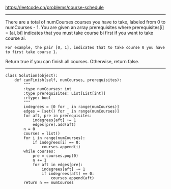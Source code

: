 https://leetcode.cn/problems/course-schedule
***
There are a total of numCourses courses you have to take, labeled from 0 to numCourses - 1. You are given an array prerequisites where prerequisites[i] = [ai, bi] indicates that you must take course bi first if you want to take course ai.
```
For example, the pair [0, 1], indicates that to take course 0 you have to first take course 1.
```
Return true if you can finish all courses. Otherwise, return false.
***
```
class Solution(object):
    def canFinish(self, numCourses, prerequisites):
        """
        :type numCourses: int
        :type prerequisites: List[List[int]]
        :rtype: bool
        """
        indegrees = [0 for _ in range(numCourses)]
        edges = [set() for _ in range(numCourses)]
        for aft, pre in prerequisites:
            indegrees[aft] += 1
            edges[pre].add(aft)
        n = 0
        courses = list()
        for i in range(numCourses):
            if indegrees[i] == 0:
                courses.append(i)
        while courses:
            pre = courses.pop(0)
            n += 1
            for aft in edges[pre]:
                indegrees[aft] -= 1
                if indegrees[aft] == 0:
                    courses.append(aft)
        return n == numCourses
